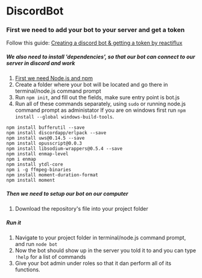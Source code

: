 # DiscordBot

### First we need to add your bot to your server and get a token
Follow this guide: [Creating a discord bot & getting a token by reactiflux](https://github.com/reactiflux/discord-irc/wiki/Creating-a-discord-bot-&-getting-a-token)

##### We also need to install 'dependencies', so that our bot can connect to our server in discord and work
1. [First we need Node.js and npm](https://nodejs.org/en/download/current/)
2. Create a folder where your bot will be located and go there in terminal/node.js command prompt
3. Run `npm init`, and fill out the fields, make sure entry point is bot.js
4. Run all of these commands separately, using `sudo` or running node.js command prompt as administator
If you are on windows first run `npm install --global windows-build-tools`.
```npm install discord.js node-opus --save
npm install bufferutil --save
npm install discordapp/erlpack --save
npm install uws@0.14.5 --save
npm install opusscript@0.0.3
npm install libsodium-wrappers@0.5.4 --save
npm install enmap-level
npm i enmap
npm install ytdl-core
npm i -g ffmpeg-binaries
npm install moment-duration-format
npm install moment
```
##### Then we need to setup our bot on our computer 
1. Download the repository's file into your project folder

##### Run it 
1. Navigate to your project folder in terminal/node.js command prompt, and run `node bot`
2. Now the bot should show up in the server you told it to and you can type `!help` for a list of commands
3. Give your bot admin under roles so that it dan perform all of its functions.



